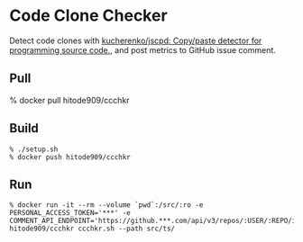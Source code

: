 # Code Clone Checker

Detect code clones with [kucherenko/jscpd: Copy/paste detector for programming source code.](https://github.com/kucherenko/jscpd), and post metrics to GitHub issue comment.

## Pull

% docker pull hitode909/ccchkr

## Build

```
% ./setup.sh
% docker push hitode909/ccchkr
```


## Run

```
% docker run -it --rm --volume `pwd`:/src/:ro -e PERSONAL_ACCESS_TOKEN='***' -e COMMENT_API_ENDPOINT='https://github.***.com/api/v3/repos/:USER/:REPO/issues/:NUMBER/comments' hitode909/ccchkr ccchkr.sh --path src/ts/
```

